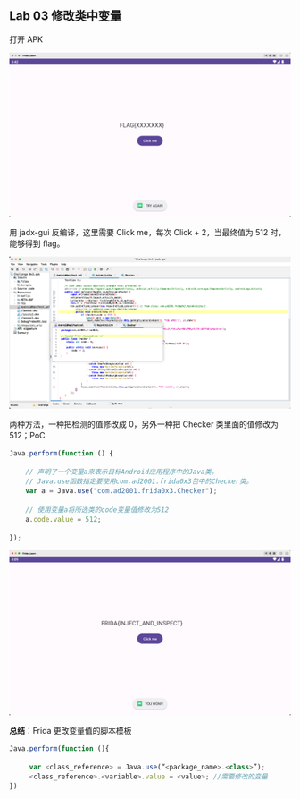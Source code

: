 ## Lab 03 修改类中变量

打开 APK

![](images/03.png)

用 jadx-gui 反编译，这里需要 Click me，每次 Click + 2，当最终值为 512 时，能够得到 flag。

![](images/03_code.png)

两种方法，一种把检测的值修改成 0，另外一种把 Checker 类里面的值修改为 512；PoC

```javascript
Java.perform(function () {

    // 声明了一个变量a来表示目标Android应用程序中的Java类。
    // Java.use函数指定要使用com.ad2001.frida0x3包中的Checker类。
    var a = Java.use("com.ad2001.frida0x3.Checker");

    // 使用变量a将所选类的code变量值修改为512
    a.code.value = 512; 

});
```

![](images/03flag.png)

**总结**：Frida 更改变量值的脚本模板

```javascript
Java.perform(function (){

     var <class_reference> = Java.use(“<package_name>.<class>”);
     <class_reference>.<variable>.value = <value>; //需要修改的变量
})
```